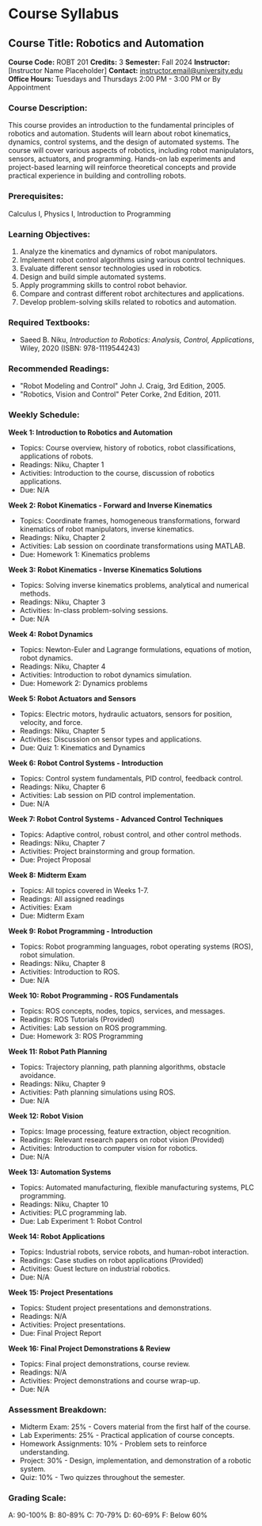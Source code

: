 # Course Syllabus
## Course Title: Robotics and Automation
**Course Code:** ROBT 201
**Credits:** 3
**Semester:** Fall 2024
**Instructor:** [Instructor Name Placeholder]
**Contact:** instructor.email@university.edu
**Office Hours:** Tuesdays and Thursdays 2:00 PM - 3:00 PM or By Appointment

### Course Description:
This course provides an introduction to the fundamental principles of robotics and automation. Students will learn about robot kinematics, dynamics, control systems, and the design of automated systems. The course will cover various aspects of robotics, including robot manipulators, sensors, actuators, and programming. Hands-on lab experiments and project-based learning will reinforce theoretical concepts and provide practical experience in building and controlling robots.

### Prerequisites:
Calculus I, Physics I, Introduction to Programming

### Learning Objectives:
1.  Analyze the kinematics and dynamics of robot manipulators.
2.  Implement robot control algorithms using various control techniques.
3.  Evaluate different sensor technologies used in robotics.
4.  Design and build simple automated systems.
5.  Apply programming skills to control robot behavior.
6.  Compare and contrast different robot architectures and applications.
7.  Develop problem-solving skills related to robotics and automation.

### Required Textbooks:
- Saeed B. Niku, *Introduction to Robotics: Analysis, Control, Applications*, Wiley, 2020 (ISBN: 978-1119544243)

### Recommended Readings:
-  "Robot Modeling and Control" John J. Craig, 3rd Edition, 2005.
-  "Robotics, Vision and Control" Peter Corke, 2nd Edition, 2011.

### Weekly Schedule:
**Week 1: Introduction to Robotics and Automation**
- Topics: Course overview, history of robotics, robot classifications, applications of robots.
- Readings: Niku, Chapter 1
- Activities: Introduction to the course, discussion of robotics applications.
- Due: N/A

**Week 2: Robot Kinematics - Forward and Inverse Kinematics**
- Topics: Coordinate frames, homogeneous transformations, forward kinematics of robot manipulators, inverse kinematics.
- Readings: Niku, Chapter 2
- Activities: Lab session on coordinate transformations using MATLAB.
- Due: Homework 1: Kinematics problems

**Week 3: Robot Kinematics - Inverse Kinematics Solutions**
- Topics: Solving inverse kinematics problems, analytical and numerical methods.
- Readings: Niku, Chapter 3
- Activities: In-class problem-solving sessions.
- Due: N/A

**Week 4: Robot Dynamics**
- Topics: Newton-Euler and Lagrange formulations, equations of motion, robot dynamics.
- Readings: Niku, Chapter 4
- Activities: Introduction to robot dynamics simulation.
- Due: Homework 2: Dynamics problems

**Week 5: Robot Actuators and Sensors**
- Topics: Electric motors, hydraulic actuators, sensors for position, velocity, and force.
- Readings: Niku, Chapter 5
- Activities: Discussion on sensor types and applications.
- Due: Quiz 1: Kinematics and Dynamics

**Week 6: Robot Control Systems - Introduction**
- Topics: Control system fundamentals, PID control, feedback control.
- Readings: Niku, Chapter 6
- Activities: Lab session on PID control implementation.
- Due: N/A

**Week 7: Robot Control Systems - Advanced Control Techniques**
- Topics: Adaptive control, robust control, and other control methods.
- Readings: Niku, Chapter 7
- Activities: Project brainstorming and group formation.
- Due: Project Proposal

**Week 8: Midterm Exam**
- Topics: All topics covered in Weeks 1-7.
- Readings: All assigned readings
- Activities: Exam
- Due: Midterm Exam

**Week 9: Robot Programming - Introduction**
- Topics: Robot programming languages, robot operating systems (ROS), robot simulation.
- Readings: Niku, Chapter 8
- Activities: Introduction to ROS.
- Due: N/A

**Week 10: Robot Programming - ROS Fundamentals**
- Topics: ROS concepts, nodes, topics, services, and messages.
- Readings: ROS Tutorials (Provided)
- Activities: Lab session on ROS programming.
- Due: Homework 3: ROS Programming

**Week 11: Robot Path Planning**
- Topics: Trajectory planning, path planning algorithms, obstacle avoidance.
- Readings: Niku, Chapter 9
- Activities: Path planning simulations using ROS.
- Due: N/A

**Week 12: Robot Vision**
- Topics: Image processing, feature extraction, object recognition.
- Readings: Relevant research papers on robot vision (Provided)
- Activities: Introduction to computer vision for robotics.
- Due: N/A

**Week 13: Automation Systems**
- Topics: Automated manufacturing, flexible manufacturing systems, PLC programming.
- Readings: Niku, Chapter 10
- Activities: PLC programming lab.
- Due: Lab Experiment 1: Robot Control

**Week 14: Robot Applications**
- Topics: Industrial robots, service robots, and human-robot interaction.
- Readings: Case studies on robot applications (Provided)
- Activities: Guest lecture on industrial robotics.
- Due: N/A

**Week 15: Project Presentations**
- Topics: Student project presentations and demonstrations.
- Readings: N/A
- Activities: Project presentations.
- Due: Final Project Report

**Week 16: Final Project Demonstrations & Review**
- Topics: Final project demonstrations, course review.
- Readings: N/A
- Activities: Project demonstrations and course wrap-up.
- Due: N/A

### Assessment Breakdown:
*   Midterm Exam: 25% - Covers material from the first half of the course.
*   Lab Experiments: 25% - Practical application of course concepts.
*   Homework Assignments: 10% - Problem sets to reinforce understanding.
*   Project: 30% - Design, implementation, and demonstration of a robotic system.
*   Quiz: 10% - Two quizzes throughout the semester.

### Grading Scale:
A: 90-100%
B: 80-89%
C: 70-79%
D: 60-69%
F: Below 60%
